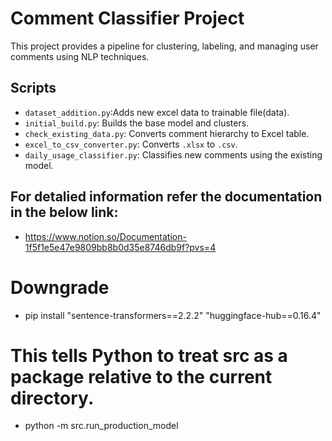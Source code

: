 # Comment Classifier Project

This project provides a pipeline for clustering, labeling, and managing user comments using NLP techniques.

## Scripts
- `dataset_addition.py`:Adds new excel data to trainable file(data).
- `initial_build.py`: Builds the base model and clusters.
- `check_existing_data.py`: Converts comment hierarchy to Excel table.
- `excel_to_csv_converter.py`: Converts `.xlsx` to `.csv`.
- `daily_usage_classifier.py`: Classifies new comments using the existing model.


## For detalied information refer the documentation in the below link:
- https://www.notion.so/Documentation-1f5f1e5e47e9809bb8b0d35e8746db9f?pvs=4

# Downgrade 
- pip install "sentence-transformers==2.2.2" "huggingface-hub==0.16.4"

# This tells Python to treat src as a package relative to the current directory.
- python -m src.run_production_model
